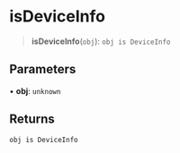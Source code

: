 # isDeviceInfo

> **isDeviceInfo**(`obj`): `obj is DeviceInfo`

## Parameters

• **obj**: `unknown`

## Returns

`obj is DeviceInfo`
